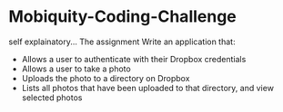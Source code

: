 Mobiquity-Coding-Challenge
==========================

self explainatory...
The assignment
Write an application that:
- Allows a user to authenticate with their Dropbox credentials
- Allows a user to take a photo
- Uploads the photo to a directory on Dropbox
- Lists all photos that have been uploaded to that directory, and view selected photos
